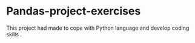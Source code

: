 # Pandas-project-exercises
This project had made to cope with Python language and develop coding skills .

